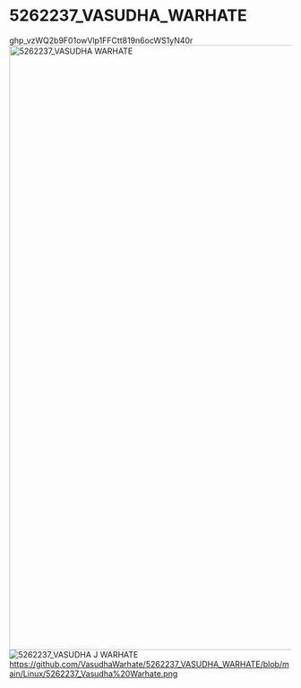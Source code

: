 # 5262237_VASUDHA_WARHATE
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
<img width="1920" height="1080" alt="5262237_VASUDHA WARHATE" src="https://github.com/user-attachments/assets/747a8b5d-9d1e-4eee-984a-4d0c818a8c88" />
![5262237_VASUDHA J  WARHATE](https://github.com/user-attachments/assets/53cbf539-693e-4a29-a332-c65f77a340f2)
https://github.com/VasudhaWarhate/5262237_VASUDHA_WARHATE/blob/main/Linux/5262237_Vasudha%20Warhate.png
